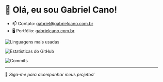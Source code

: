 <!--
## Hi there 👋

**gabrielcano-git/gabrielcano-git** is a ✨ _special_ ✨ repository because its `README.md` (this file) appears on your GitHub profile.

Here are some ideas to get you started:

- 🔭 I’m currently working on ...
- 🌱 I’m currently learning ...
- 👯 I’m looking to collaborate on ...
- 🤔 I’m looking for help with ...
- 💬 Ask me about ...
- 📫 How to reach me: ...
- 😄 Pronouns: ...
- ⚡ Fun fact: ...
-->


# 👋 Olá, eu sou Gabriel Cano!

<!-- - 🌱 Atualmente aprendendo: Kafka, Arquitetura e -->
- 📫 Contato: [gabriel@gabrielcano.com.br](mailto:gabriel@gabrielcano.com.br)
- 🖥️ Portfólio: [gabrielcano.com.br](https://gabrielcano.com.br)

<!-- >
## 🛠️ Habilidades
- **Linguagens:** JavaScript, Python, Java
- **Ferramentas:** Docker, Git, Kafka
-->

![Linguagens mais usadas](https://github-readme-stats.vercel.app/api/top-langs/?username=gabrielcano-git&layout=compact)

![Estatísticas do GitHub](https://github-readme-stats.vercel.app/api?username=gabrielcano-git&show_icons=true&theme=radical)

![Commits](https://github-profile-summary-cards.vercel.app/api/cards/profile-details?username=gabrielcano-git&theme=github)

<!--
![Linguagem](https://img.shields.io/badge/Linguagem-JavaScript-yellow)
![Ferramenta](https://img.shields.io/badge/Ferramenta-Docker-blue)

![Imagem ou GIF](https://media.giphy.com/media/26tn33aiTi1jkl6H6/giphy.gif)


## 🚀 Projetos
- [Projeto 1](https://github.com/seu-usuario/projeto-1) - Descrição breve do projeto.
- [Projeto 2](https://github.com/seu-usuario/projeto-2) - Descrição breve do projeto.





-->


---

🌟 _Siga-me para acompanhar meus projetos!_
